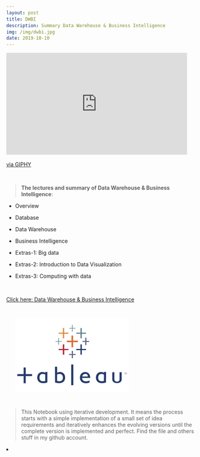 ```yaml
---
layout: post
title: DWBI
description: Summary Data Warehouse & Business Intelligence
img: /img/dwbi.jpg
date: 2019-10-10
---
```


<iframe src="https://giphy.com/embed/xTiTnxpQ3ghPiB2Hp6" width="480" height="270" frameBorder="0" class="giphy-embed" allowFullScreen></iframe><p><a href="https://giphy.com/gifs/animation-animated-gif-xTiTnxpQ3ghPiB2Hp6">via GIPHY</a></p>
<Br>

> **The lectures and summary of Data Warehouse & Business Intelligence**:


* Overview

* Database

* Data Warehouse

* Business Intelligence

* Extras-1: Big data

* Extras-2: Introduction to Data Visualization

* Extras-3: Computing with data

<Br>
  
<a href="https://itsmecevi.github.io/dwbi">Click here: Data Warehouse & Business Intelligence</a>
<Br>
  
<img class="col one right" src="/img/tableau1.png" style="padding:25px">

<Br>

> This Notebook using iterative development. It means the process starts with a simple implementation of a small set of idea requirements and iteratively enhances the evolving versions until the complete version is implemented and perfect.
> Find the file and others stuff in my github account.


<li>
<a id="icon" href="https://github.com/itsmecevi" target="_blank"><i class="fa fa-github fa-fw fa-2x"></i></a>
</li>
